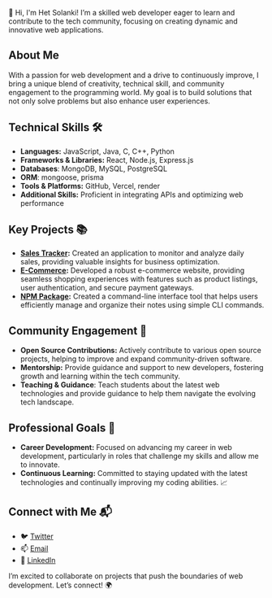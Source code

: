 👋 Hi, I'm Het Solanki! I’m a skilled web developer eager to learn and contribute to the tech community, focusing on creating dynamic and innovative web applications.

## About Me
With a passion for web development and a drive to continuously improve, I bring a unique blend of creativity, technical skill, and community engagement to the programming world. My goal is to build solutions that not only solve problems but also enhance user experiences.

## Technical Skills 🛠️
- **Languages:** JavaScript, Java, C, C++, Python
- **Frameworks & Libraries:** React, Node.js, Express.js
- **Databases**: MongoDB, MySQL, PostgreSQL
- **ORM**: mongoose, prisma
- **Tools & Platforms:** GitHub, Vercel, render
- **Additional Skills:** Proficient in integrating APIs and optimizing web performance

## Key Projects 📚
- **[Sales Tracker](https://paaniwale.com):** Created an application to monitor and analyze daily sales, providing valuable insights for business optimization.
- **[E-Commerce](https://github.com/HetSolanki/PlanetNx):** Developed a robust e-commerce website, providing seamless shopping experiences with features such as product listings, user authentication, and secure payment gateways.
- **[NPM Package](https://www.npmjs.com/package/notebook_keep_records):** Created a command-line interface tool that helps users efficiently manage and organize their notes using simple CLI commands.

## Community Engagement 🌟
- **Open Source Contributions:** Actively contribute to various open source projects, helping to improve and expand community-driven software.
- **Mentorship:** Provide guidance and support to new developers, fostering growth and learning within the tech community.
- **Teaching & Guidance**: Teach students about the latest web technologies and provide guidance to help them navigate the evolving tech landscape.

## Professional Goals 🚀
- **Career Development:** Focused on advancing my career in web development, particularly in roles that challenge my skills and allow me to innovate.
- **Continuous Learning:** Committed to staying updated with the latest technologies and continually improving my coding abilities. 📈

## Connect with Me 📬
- 🐦 [Twitter](https://x.com/hetsolanki109)
- 📫 [Email](het.solanki109@gmail.com)
- 🔗 [LinkedIn](https://www.linkedin.com/in/het-solanki-119476216/)

I’m excited to collaborate on projects that push the boundaries of web development. Let’s connect! 🌍
